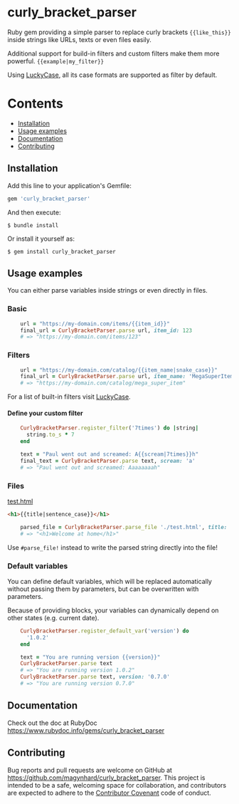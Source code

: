 # curly_bracket_parser

Ruby gem providing a simple parser to replace curly brackets `{{like_this}}` inside strings like URLs, texts or even files easily.

Additional support for build-in filters and custom filters make them more powerful. `{{example|my_filter}}`

Using [LuckyCase](https://github.com/magynhard/lucky_case), all its case formats are supported as filter by default.





# Contents

* [Installation](#installation)
* [Usage examples](#usage)
* [Documentation](#documentation)
* [Contributing](#contributing)




<a name="installation"></a>
## Installation

Add this line to your application's Gemfile:

```ruby
gem 'curly_bracket_parser'
```

And then execute:

    $ bundle install

Or install it yourself as:

    $ gem install curly_bracket_parser
    

<a name="usage"></a>
## Usage examples

You can either parse variables inside strings or even directly in files.

### Basic

```ruby
    url = "https://my-domain.com/items/{{item_id}}"
    final_url = CurlyBracketParser.parse url, item_id: 123
    # => "https://my-domain.com/items/123"
```

### Filters

```ruby
    url = "https://my-domain.com/catalog/{{item_name|snake_case}}"
    final_url = CurlyBracketParser.parse url, item_name: 'MegaSuperItem'
    # => "https://my-domain.com/catalog/mega_super_item"
```

For a list of built-in filters visit [LuckyCase](https://github.com/magynhard/lucky_case).

#### Define your custom filter

```ruby
    CurlyBracketParser.register_filter('7times') do |string|
      string.to_s * 7
    end

    text = "Paul went out and screamed: A{{scream|7times}}h"
    final_text = CurlyBracketParser.parse text, scream: 'a'
    # => "Paul went out and screamed: Aaaaaaaah"
```

### Files

<ins>test.html</ins>
```html
<h1>{{title|sentence_case}}</h1>
```

```ruby
    parsed_file = CurlyBracketParser.parse_file './test.html', title: 'WelcomeAtHome'
    # => "<h1>Welcome at home</h1>"
```

Use `#parse_file!` instead to write the parsed string directly into the file!

### Default variables

You can define default variables, which will be replaced automatically without passing them by parameters, but can be overwritten with parameters.

Because of providing blocks, your variables can dynamically depend on other states (e.g. current date).

```ruby
    CurlyBracketParser.register_default_var('version') do
      '1.0.2'
    end

    text = "You are running version {{version}}"
    CurlyBracketParser.parse text
    # => "You are running version 1.0.2"
    CurlyBracketParser.parse text, version: '0.7.0'
    # => "You are running version 0.7.0"
```




<a name="documentation"></a>
## Documentation
Check out the doc at RubyDoc
<a href="https://www.rubydoc.info/gems/curly_bracket_parser">https://www.rubydoc.info/gems/curly_bracket_parser</a>





<a name="contributing"></a>
## Contributing

Bug reports and pull requests are welcome on GitHub at https://github.com/magynhard/curly_bracket_parser. This project is intended to be a safe, welcoming space for collaboration, and contributors are expected to adhere to the [Contributor Covenant](http://contributor-covenant.org) code of conduct.

